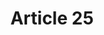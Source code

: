 ---
title: "Article 25"
draft: false
exceptions:
- info53i
memberstates:
- NO
score: 3
compensation:
- 
remarks: |
 


link: ""
---